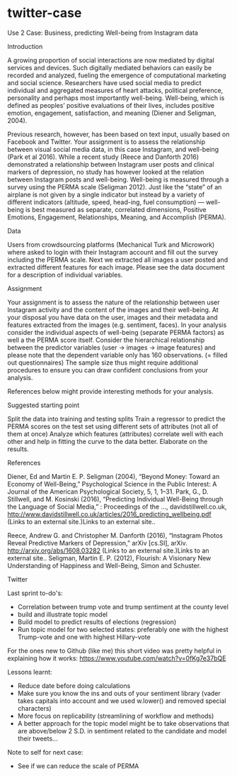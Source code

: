 # twitter-case

Use 2 Case: Business, predicting Well-being from Instagram data

Introduction

A growing proportion of social interactions are now mediated by digital services and devices. Such digitally mediated behaviors can easily be recorded and analyzed, fueling the emergence of computational marketing and social science. Researchers have used social media to predict individual and aggregated measures of heart attacks, political preference, personality and perhaps most importantly well-being. Well-being, which is defined as peoples’ positive evaluations of their lives, includes positive emotion, engagement, satisfaction, and meaning (Diener and Seligman, 2004).

Previous research, however, has been based on text input, usually based on Facebook and Twitter. Your assignment is to assess the relationship between visual social media data, in this case Instagram, and well-being (Park et al 2016). While a recent study (Reece and Danforth 2016) demonstrated a relationship between Instagram user posts and clinical markers of depression, no study has however looked at the relation between Instagram posts and well-being. Well-being is measured through a survey using the PERMA scale (Seligman 2012). Just like the “state” of an airplane is not given by a single indicator but instead by a variety of different indicators (altitude, speed, head-ing, fuel consumption) — well-being is best measured as separate, correlated dimensions, Positive Emotions, Engagement, Relationships, Meaning, and Accomplish (PERMA).

Data

Users from crowdsourcing platforms (Mechanical Turk and Microwork) where asked to login with their Instagram account and fill out the survey including the PERMA scale. Next we extracted all images a user posted and extracted different features for each image. Please see the data document for a description of individual variables.

Assignment

Your assignment is to assess the nature of the relationship between user Instagram activity and the content of the images and their well-being. At your disposal you have data on the user, images and their metadata and features extracted from the images (e.g. sentiment, faces).
In your analysis consider the individual aspects of well-being (separate PERMA factors) as well a the PERMA score itself. Consider the hierarchical relationship between the predictor variables (user -> images -> image features) and please note that the dependent variable only has 160 observations. (= filled out questionnaires) The sample size thus might require additional procedures to ensure you can draw confident conclusions from your analysis.
 

References below might provide interesting methods for your analysis.

 

Suggested starting point
 

Split the data into training and testing splits
Train a regressor to predict the PERMA scores on the test set using different sets of attributes (not all of them at once)
Analyze which features (attributes) correlate well with each other and help in fitting the curve to the data better.
Elaborate on the results.
 

References
 

Diener, Ed and Martin E. P. Seligman (2004), “Beyond Money: Toward an Economy of Well-Being,” Psychological Science in the Public Interest: A Journal of the American Psychological Society, 5, 1, 1–31.
Park, G., D. Stillwell, and M. Kosinski (2016), “Predicting Individual Well-Being through the Language of Social Media,” : Proceedings of the …, davidstillwell.co.uk, http://www.davidstillwell.co.uk/articles/2016_predicting_wellbeing.pdf (Links to an external site.)Links to an external site..

Reece, Andrew G. and Christopher M. Danforth (2016), “Instagram Photos Reveal Predictive Markers of Depression,” arXiv [cs.SI], arXiv. http://arxiv.org/abs/1608.03282 (Links to an external site.)Links to an external site..
Seligman, Martin E. P. (2012), Flourish: A Visionary New Understanding of Happiness and Well-Being, Simon and Schuster.

Twitter

Last sprint to-do's:
  - Correlation between trump vote and trump sentiment at the county level
  - build and illustrate topic model
  - Build model to predict results of elections (regression)
  - Run topic model for two selected states: preferably one with the highest Trump-vote and one with highest Hillary-vote

For the ones new to Github (like me) this short video was pretty helpful in explaining how it works: https://www.youtube.com/watch?v=0fKg7e37bQE

Lessons learnt:
  - Reduce date before doing calculations
  - Make sure you know the ins and outs of your sentiment library (vader takes capitals into account and we used w.lower() and removed special characters)
  - More focus on replicability (streamlining of workflow and methods)
  - A better approach for the topic model might be to take observations that are above/below 2 S.D. in sentiment related to the candidate and model their tweets... 
  
  Note to self for next case:
  - See if we can reduce the scale of PERMA

